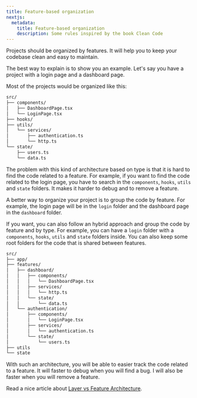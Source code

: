 ```yaml
---
title: Feature-based organization
nextjs:
  metadata:
    title: Feature-based organization
    description: Some rules inspired by the book Clean Code
---
```


Projects should be organized by features. It will help you to keep your codebase clean and easy to maintain.

The best way to explain is to show you an example. Let's say you have a project with a login page and a dashboard page.

Most of the projects would be organized like this:

```bash
src/
├── components/
│   ├── DashboardPage.tsx
│   └── LoginPage.tsx
├── hooks/
├── utils/
│   └── services/
│       ├── authentication.ts
│       └── http.ts
└── state/
    ├── users.ts
    └── data.ts
```

The problem with this kind of architecture based on type is that it is hard to find the code related to a feature. For example, if you want to find the code related to the login page, you have to search in the `components`, `hooks`, `utils` and `state` folders. It makes it harder to debug and to remove a feature.

A better way to organize your project is to group the code by feature. For example, the login page will be in the `login` folder and the dashboard page in the `dashboard` folder.

If you want, you can also follow an hybrid approach and group the code by feature and by type. For example, you can have a `login` folder with a `components`, `hooks`, `utils` and `state` folders inside. You can also keep some root folders for the code that is shared between features.

```bash
src/
├── app/
├── features/
│   ├── dashboard/
│   │   ├── components/
│   │   │   └── DashboardPage.tsx
│   │   ├── services/
│   │   │   └── http.ts
│   │   └── state/
│   │       └── data.ts
│   └── authentication/
│       ├── components/
│       │   └── LoginPage.tsx
│       ├── services/
│       │   └── authentication.ts
│       └── state/
│           └── users.ts
├── utils
└── state
```

With such an architecture, you will be able to easier track the code related to a feature. It will faster to debug when you will find a bug. I will also be faster when you will remove a feature.

[//]: https://tree.nathanfriend.io/?s=(%27options!(%27fancy0~fullPath!false~trailingSlash0~rootDot0)~4(%274%27src3component5Dashboard2-Login2hooks3util5service5-authentication*--http*state3*%27)~version!%271%27)*%5Cn--%20%200!true2Page.tsx*3%2F*4source!5s*-%0154320-*

Read a nice article about [Layer vs Feature Architecture](https://dev.to/smotastic/layer-vs-feature-architecture-3cko).
